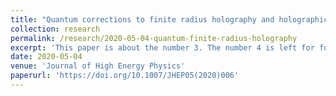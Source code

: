 ```yaml
---
title: "Quantum corrections to finite radius holography and holographic entanglement entropy"
collection: research
permalink: /research/2020-05-04-quantum-finite-radius-holography
excerpt: 'This paper is about the number 3. The number 4 is left for future work.'
date: 2020-05-04
venue: 'Journal of High Energy Physics'
paperurl: 'https://doi.org/10.1007/JHEP05(2020)006'
---
```



<!--citation: 'Your Name, You. (2015). &quot;Paper Title Number 3.&quot; <i>Journal 1</i>. 1(3).'-->